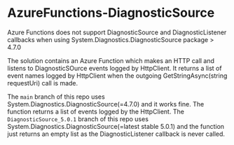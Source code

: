 # AzureFunctions-DiagnosticSource

Azure Functions does not support DiagnosticSource and DiagnosticListener callbacks when using System.Diagnostics.DiagnosticSource package > 4.7.0

The solution contains an Azure Function which makes an HTTP call and listens to DiagnosticSOurce events logged by HttpClient. It returns a list of event names logged by HttpClient when the outgoing GetStringAsync(string requestUri) call is made.

The `main` branch of this repo uses System.Diagnostics.DiagnosticSource(=4.7.0) and it works fine. The function returns a list of events logged by the HttpClient.
The `DiagnosticSource_5.0.1` branch of this repo uses System.Diagnostics.DiagnosticSource(=latest stable 5.0.1) and the function just returns an empty list as the DiagnosticListener callback is never called.

